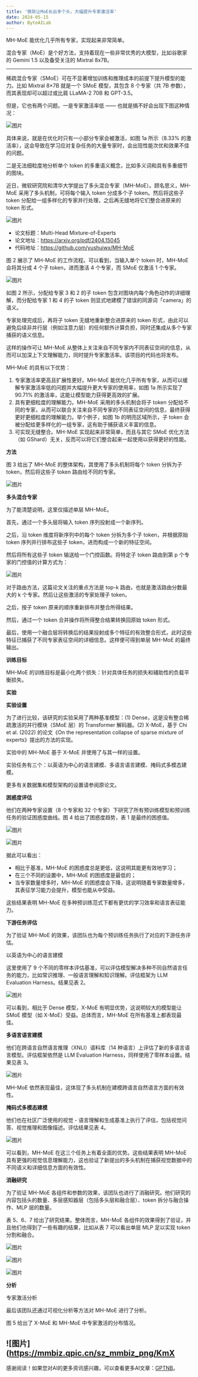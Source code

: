 ```yaml
---
title: '微软让MoE长出多个头，大幅提升专家激活率'
date: 2024-05-15
author: ByteAILab
---
```


MH-MoE 能优化几乎所有专家，实现起来非常简单。

混合专家（MoE）是个好方法，支持着现在一些非常优秀的大模型，比如谷歌家的 Gemini 1.5 以及备受关注的 Mixtral 8x7B。

---


稀疏混合专家（SMoE）可在不显著增加训练和推理成本的前提下提升模型的能力。比如 Mixtral 8×7B 就是一个 SMoE 模型，其包含 8 个专家（共 7B 参数），而其表现却可以超过或比肩 LLaMA-2 70B 和 GPT-3.5。

但是，它也有两个问题。一是专家激活率低 —— 也就是搞不好会出现下图这种情况：

![图片](https://mmbiz.qpic.cn/sz_mmbiz_jpg/KmXPKA19gW9JliaD88gCB7QLXatial8ujIY5zVO3VfMuG4r6nuhmia1ibH9DCq1VUCpLJodWhfwQ0G8gznHKdOicmFQ/640?wx_fmt=jpeg&from=appmsg)

具体来说，就是在优化时只有一小部分专家会被激活，如图 1a 所示（8.33% 的激活率），这会导致在学习应对复杂任务的大量专家时，会出现性能次优和效果不佳的问题。

二是无法细粒度地分析单个 token 的多重语义概念，比如多义词和具有多重细节的图块。

近日，微软研究院和清华大学提出了多头混合专家（MH-MoE）。顾名思义，MH-MoE 采用了多头机制，可将每个输入 token 分成多个子 token。然后将这些子 token 分配给一组多样化的专家并行处理，之后再无缝地将它们整合进原来的 token 形式。

![图片](https://mmbiz.qpic.cn/sz_mmbiz_png/KmXPKA19gW9JliaD88gCB7QLXatial8ujI9tyj5vrqBFbiczicQ2UuwrHtj6HJ7UBjYmY155zxrxME3CUvIhm3FHcA/640?wx_fmt=png&from=appmsg)

- 论文标题：Multi-Head Mixture-of-Experts
- 论文地址：https://arxiv.org/pdf/2404.15045
- 代码地址：https://github.com/yushuiwx/MH-MoE

图 2 展示了 MH-MoE 的工作流程。可以看到，当输入单个 token 时，MH-MoE 会将其分成 4 个子 token，进而激活 4 个专家，而 SMoE 仅激活 1 个专家。

![图片](https://mmbiz.qpic.cn/sz_mmbiz_png/KmXPKA19gW9JliaD88gCB7QLXatial8ujIkaLJEZXtZTF2TwKyxbldYaQs76v6aG71ibjvb4M7uAyowHsL7rP6wTQ/640?wx_fmt=png&from=appmsg)

如图 2 所示，分配给专家 3 和 2 的子 token 包含对图块内每个角色动作的详细理解，而分配给专家 1 和 4 的子 token 则显式地建模了错误的同源词「camera」的语义。

专家处理完成后，再将子 token 无缝地重新整合进原来的 token 形式，由此可以避免后续非并行层（例如注意力层）的任何额外计算负担，同时还集成从多个专家捕获的语义信息。

这样的操作可让 MH-MoE 从整体上关注来自不同专家内不同表征空间的信息，从而可以加深上下文理解能力，同时提升专家激活率。该项目的代码也将发布。

MH-MoE 的具有以下优势：

1. 专家激活率更高且扩展性更好。MH-MoE 能优化几乎所有专家，从而可以缓解专家激活率低的问题并大幅提升更大专家的使用率，如图 1a 所示实现了 90.71% 的激活率，这能让模型能力获得更高效的扩展。
2. 具有更细粒度的理解能力。MH-MoE 采用的多头机制会将子 token 分配给不同的专家，从而可以联合关注来自不同专家的不同表征空间的信息，最终获得更好更细粒度的理解能力。举个例子，如图 1b 的明亮区域所示，子 token 会被分配给更多样化的一组专家，这有助于捕获语义丰富的信息。
3. 可实现无缝整合。MH-MoE 实现起来非常简单，而且与其它 SMoE 优化方法（如 GShard）无关，反而可以将它们整合起来一起使用以获得更好的性能。

**方法**

图 3 给出了 MH-MoE 的整体架构，其使用了多头机制将每个 token 分拆为子 token，然后将这些子 token 路由给不同的专家。

![图片](https://mmbiz.qpic.cn/sz_mmbiz_png/KmXPKA19gW9JliaD88gCB7QLXatial8ujIUveVMqsKfktAXsoIQtCyeqQNH6yLZtSdfJ8bNiart8K9GketAPqBEyg/640?wx_fmt=png&from=appmsg)

**多头混合专家**

为了能清楚说明，这里仅描述单层 MH-MoE。

首先，通过一个多头层将输入 token 序列投射成一个新序列。

之后，沿 token 维度将新序列中的每个 token 分拆为多个子 token，并根据原始 token 序列并行排布这些子 token，进而构成一个新的特征空间。

然后将所有这些子 token 输送给一个门控函数。将特定子 token 路由到第 p 个专家的门控值的计算方式为：

![图片](https://mmbiz.qpic.cn/sz_mmbiz_png/KmXPKA19gW9JliaD88gCB7QLXatial8ujILU8XYgSutPLulbtmf8Mw6lWD736ovj6rxyTz4T5fAJ9j55J4pjTv3A/640?wx_fmt=png&from=appmsg)

对于路由方法，这篇论文关注的重点方法是 top-k 路由，也就是激活路由分数最大的 k 个专家。然后让这些激活的专家处理子 token。

之后，按子 token 原来的顺序重新排布并整合所得结果。

然后，通过一个 token 合并操作将所得整合结果转换回原始 token 形式。

最后，使用一个融合层将转换后的结果投射成多个特征的有效整合形式，此时这些特征已捕获了不同专家表征空间的详细信息。这样便可得到单层 MH-MoE 的最终输出。

**训练目标**

MH-MoE 的训练目标是最小化两个损失：针对具体任务的损失和辅助性的负载平衡损失。

**实验**

**实验设置**

为了进行比较，该研究的实验采用了两种基准模型：(1) Dense，这是没有整合稀疏激活的并行模块（SMoE 层）的 Transformer 解码器。(2) X-MoE，基于 Chi et al. (2022) 的论文《On the representation collapse of sparse mixture of experts》提出的方法的实现。

实验中的 MH-MoE 基于 X-MoE 并使用了与其一样的设置。

实验任务有三个：以英语为中心的语言建模、多语言语言建模、掩码式多模态建模。

更多有关数据集和模型架构的设置请参阅原论文。

**困惑度评估**

他们在两种专家设置（8 个专家和 32 个专家）下研究了所有预训练模型和预训练任务的验证困惑度曲线。图 4 给出了困惑度趋势，表 1 是最终的困惑值。

![图片](https://mmbiz.qpic.cn/sz_mmbiz_png/KmXPKA19gW9JliaD88gCB7QLXatial8ujIicm47eLNpFGaniaAzhAZGdGjalFzntbrrkqMa9t1HicHGq92L2ic0nczg/640?wx_fmt=png)

![图片](https://mmbiz.qpic.cn/sz_mmbiz_png/KmXPKA19gW9JliaD88gCB7QLXatial8ujI3XS7EoFiaqvVFatOXgqsh9E8uhmmr6V77aIRbN4rC3sHBeISv0eGPqw/640?wx_fmt=png)

据此可以看出：

- 相比于基准，MH-MoE 的困惑度总是更低，这说明其能更有效地学习；
- 在三个不同的设置中，MH-MoE 的困惑度是最低的；
- 当专家数量增多时，MH-MoE 的困惑度会下降，这说明随着专家数量增多，其表征学习能力会提升，模型也能从中受益。

这些结果表明 MH-MoE 在多种预训练范式下都有更优的学习效率和语言表征能力。

**下游任务评估**

为了验证 MH-MoE 的效果，该团队也为每个预训练任务执行了对应的下游任务评估。

以英语为中心的语言建模

这里使用了 9 个不同的零样本评估基准，可以评估模型解决多种不同自然语言任务的能力，比如常识推理、一般语言理解和知识理解。评估框架为 LLM Evaluation Harness。结果见表 2。

![图片](https://mmbiz.qpic.cn/sz_mmbiz_png/KmXPKA19gW9JliaD88gCB7QLXatial8ujIKzF7dFicqV9JIW4Wia42Dn4yF0Ff7RLRurcYtcuAsYcO5mzbo6MEL2hQ/640?wx_fmt=png)

可以看到，相比于 Dense 模型，X-MoE 有明显优势，这说明较大的模型能让 SMoE 模型（如 X-MoE）受益。总体而言，MH-MoE 在所有基准上都表现最佳。

**多语言语言建模**

他们在跨语言自然语言推理（XNLI）语料库（14 种语言）上评估了新的多语言语言模型。评估框架依然是 LLM Evaluation Harness，同样使用了零样本设置。结果见表 3。

![图片](https://mmbiz.qpic.cn/sz_mmbiz_png/KmXPKA19gW9JliaD88gCB7QLXatial8ujI3DNjhzEnP68yjmf5fbQytVX7DLeUMiawmA7OEBQ4GDzjZwsoBfY0S3A/640?wx_fmt=png)

MH-MoE 依然表现最佳，这体现了多头机制在建模跨语言自然语言方面的有效性。

**掩码式多模态建模**

他们也在社区广泛使用的视觉 - 语言理解和生成基准上执行了评估，包括视觉问答、视觉推理和图像描述。评估结果见表 4。

![图片](https://mmbiz.qpic.cn/sz_mmbiz_png/KmXPKA19gW9JliaD88gCB7QLXatial8ujILazA5tBdYOBmQ7I3rF9anc4fXq21gv1Nt6JranfgfyNfOuI98m6ic3Q/640?wx_fmt=png)

可以看到，MH-MoE 在这三个任务上有着全面的优势。这些结果表明 MH-MoE 具有更强的视觉信息理解能力，这也验证了新提出的多头机制在捕获视觉数据中的不同语义和详细信息方面的有效性。

**消融研究**

为了验证 MH-MoE 各组件和参数的效果，该团队也进行了消融研究。他们研究的内容包括头的数量、多层感知器层（包括多头层和融合层）、token 拆分与融合操作、MLP 层的数量。

表 5、6、7 给出了研究结果。整体而言，MH-MoE 各组件的效果得到了验证，并且他们也得到了一些有趣的结果，比如从表 7 可以看出单层 MLP 足以实现 token 分割和融合。

![图片](https://mmbiz.qpic.cn/sz_mmbiz_png/KmXPKA19gW9JliaD88gCB7QLXatial8ujIVwl9scL0SSqkpibx3LAee87cRP4W3uicWO6yre47LW8L8Q22Svca2OsQ/640?wx_fmt=png)

![图片](https://mmbiz.qpic.cn/sz_mmbiz_png/KmXPKA19gW9JliaD88gCB7QLXatial8ujIUvhnK6MyNcEziceh2NOlQ7Vwic2WiaeuqJjdrycmMbAuQ8sJArdQl3rEg/640?wx_fmt=png)

![图片](https://mmbiz.qpic.cn/sz_mmbiz_png/KmXPKA19gW9JliaD88gCB7QLXatial8ujIrqYegicibW4FibOIMjbDQhiaLv7gvcy4wNFv3x7guI9icDus1BZ2hu1P3Ig/640?wx_fmt=png)

**分析**

专家激活分析

最后该团队还通过可视化分析等方法对 MH-MoE 进行了分析。

图 5 给出了 X-MoE 和 MH-MoE 中专家激活的分布情况。

![图片](https://mmbiz.qpic.cn/sz_mmbiz_png/KmX
---
感谢阅读！如果您对AI的更多资讯感兴趣，可以查看更多AI文章：[GPTNB](https://gptnb.com)。